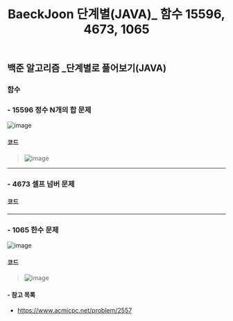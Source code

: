 ﻿---
layout: single
title: "BaeckJoon 단계별(JAVA)_ 함수 15596, 4673, 1065"
read_time: true
categories: 
 - BaeckJoon 
tags: 
 - Algorithm
 - BaeckJoon 
last_modified_at: '2020-07-03 17:21:00 +0800'
toc: true
toc_sticky: true
toc_label: 목차
---
## 백준 알고리즘 _단계별로 풀어보기(JAVA)
### 함수
### - 15596 정수 N개의 합 문제
![image](https://user-images.githubusercontent.com/66898243/86991913-39351480-c1db-11ea-886c-543ebe0cb8e6.png)

#### 코드
>  ![image](https://user-images.githubusercontent.com/66898243/86991723-bdd36300-c1da-11ea-8bc4-2922dada164e.png)
***
### - 4673 셀프 넘버 문제


#### 코드
>  
***
### - 1065 한수 문제
![image](https://user-images.githubusercontent.com/66898243/87115246-aa44fc80-c2ad-11ea-8fc7-3bbd68ebb909.png)

#### 코드
>  ![image](https://user-images.githubusercontent.com/66898243/87111502-7dd8b280-c2a4-11ea-9109-e431a163bd0a.png)

#### - 참고 목록
- https://www.acmicpc.net/problem/2557
